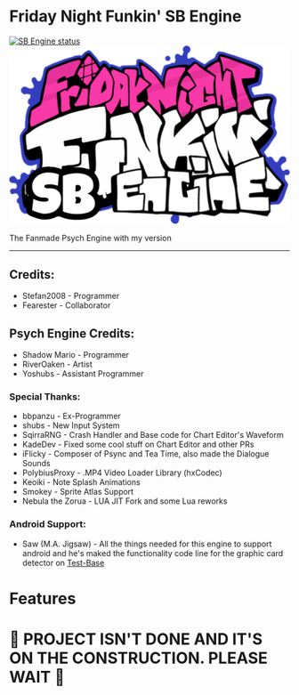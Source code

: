 # Friday Night Funkin' SB Engine
[![SB Engine status](https://github.com/Stefan2008GitHub/FNF-SB-Engine/blob/main/.github/workflows/main.yml/badge.svg)](https://github.com/Stefan2008GitHub/FNF-SB-Engine/blob/main/.github/workflows/main.yml)
![sbenginelogo](https://raw.githubusercontent.com/StefanBETA2008/SB-Engine-Slike/main/Slike/SB%20Engine%20Slike/Picsart_22-09-03_14-11-52-190.png)

The Fanmade Psych Engine with my version
_____________________________________

## Credits:
* Stefan2008 - Programmer
* Fearester - Collaborator

## Psych Engine Credits:
* Shadow Mario - Programmer
* RiverOaken - Artist
* Yoshubs - Assistant Programmer

### Special Thanks:
* bbpanzu - Ex-Programmer
* shubs - New Input System
* SqirraRNG - Crash Handler and Base code for Chart Editor's Waveform
* KadeDev - Fixed some cool stuff on Chart Editor and other PRs
* iFlicky - Composer of Psync and Tea Time, also made the Dialogue Sounds
* PolybiusProxy - .MP4 Video Loader Library (hxCodec)
* Keoiki - Note Splash Animations
* Smokey - Sprite Atlas Support
* Nebula the Zorua - LUA JIT Fork and some Lua reworks

### Android Support:
* Saw (M.A. Jigsaw) - All the things needed for this engine to support android and he's maked the functionality code line for the graphic card detector on [Test-Base](
https://github.com/MAJigsaw77/Test-Base)
# Features

# 🚧 PROJECT ISN'T DONE AND IT'S ON THE CONSTRUCTION. PLEASE WAIT 🚧
